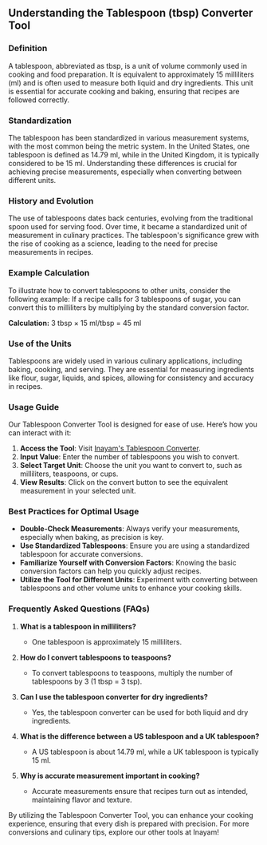 ## Understanding the Tablespoon (tbsp) Converter Tool

### Definition
A tablespoon, abbreviated as tbsp, is a unit of volume commonly used in cooking and food preparation. It is equivalent to approximately 15 milliliters (ml) and is often used to measure both liquid and dry ingredients. This unit is essential for accurate cooking and baking, ensuring that recipes are followed correctly.

### Standardization
The tablespoon has been standardized in various measurement systems, with the most common being the metric system. In the United States, one tablespoon is defined as 14.79 ml, while in the United Kingdom, it is typically considered to be 15 ml. Understanding these differences is crucial for achieving precise measurements, especially when converting between different units.

### History and Evolution
The use of tablespoons dates back centuries, evolving from the traditional spoon used for serving food. Over time, it became a standardized unit of measurement in culinary practices. The tablespoon's significance grew with the rise of cooking as a science, leading to the need for precise measurements in recipes.

### Example Calculation
To illustrate how to convert tablespoons to other units, consider the following example: If a recipe calls for 3 tablespoons of sugar, you can convert this to milliliters by multiplying by the standard conversion factor. 

**Calculation:**
3 tbsp × 15 ml/tbsp = 45 ml

### Use of the Units
Tablespoons are widely used in various culinary applications, including baking, cooking, and serving. They are essential for measuring ingredients like flour, sugar, liquids, and spices, allowing for consistency and accuracy in recipes.

### Usage Guide
Our Tablespoon Converter Tool is designed for ease of use. Here’s how you can interact with it:

1. **Access the Tool**: Visit [Inayam's Tablespoon Converter](https://www.inayam.co/unit-converter/volume).
2. **Input Value**: Enter the number of tablespoons you wish to convert.
3. **Select Target Unit**: Choose the unit you want to convert to, such as milliliters, teaspoons, or cups.
4. **View Results**: Click on the convert button to see the equivalent measurement in your selected unit.

### Best Practices for Optimal Usage
- **Double-Check Measurements**: Always verify your measurements, especially when baking, as precision is key.
- **Use Standardized Tablespoons**: Ensure you are using a standardized tablespoon for accurate conversions.
- **Familiarize Yourself with Conversion Factors**: Knowing the basic conversion factors can help you quickly adjust recipes.
- **Utilize the Tool for Different Units**: Experiment with converting between tablespoons and other volume units to enhance your cooking skills.

### Frequently Asked Questions (FAQs)

1. **What is a tablespoon in milliliters?**
   - One tablespoon is approximately 15 milliliters.

2. **How do I convert tablespoons to teaspoons?**
   - To convert tablespoons to teaspoons, multiply the number of tablespoons by 3 (1 tbsp = 3 tsp).

3. **Can I use the tablespoon converter for dry ingredients?**
   - Yes, the tablespoon converter can be used for both liquid and dry ingredients.

4. **What is the difference between a US tablespoon and a UK tablespoon?**
   - A US tablespoon is about 14.79 ml, while a UK tablespoon is typically 15 ml.

5. **Why is accurate measurement important in cooking?**
   - Accurate measurements ensure that recipes turn out as intended, maintaining flavor and texture.

By utilizing the Tablespoon Converter Tool, you can enhance your cooking experience, ensuring that every dish is prepared with precision. For more conversions and culinary tips, explore our other tools at Inayam!